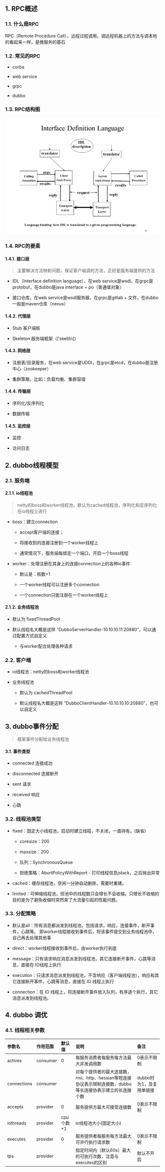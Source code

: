 
## 1. RPC概述

### 1.1. 什么是RPC

RPC（Remote Procedure Call），远程过程调用，调远程机器上的方法与调本地的看起来一样，是微服务的基石

### 1.2. 常见的RPC

* corba

* web service

* grpc

* dubbo

### 1.3. RPC结构图

![RPC结构图](%E6%8E%A5%E5%8F%A3%E5%AE%9A%E4%B9%89%E8%AF%AD%E8%A8%80.jpg)

### 1.4. RPC的要素

#### 1.4.1. 接口层

> 主要解决方法映射问题，保证客户端调的方法，正好是服务端提供的方法

* IDL（Interface definition language），在web service是wsdl，在grpc是protobuf，在dubbo是java interface + po（普通值对象）
  
* 接口仓库，在web service是wsdl服务器，在grpc是gitlab + 文件，在dubbo一般是maven仓库（nexus）
  
#### 1.4.2. 代理层

* Stub 客户端桩

* Skeleton 服务端框架（[ˈskelɪtn]）
  
#### 1.4.3. 网络层

* 注册表/目录服务，在web service是UDDI，在grpc是etcd，在dubbo是注册中心（zookeeper）
  
* 集群策略，比如：负载均衡、集群容错

#### 1.4.4. 传输层

* 序列化/反序列化

* 数据传输

#### 1.4.5. 监控层

* 监控
  
* 访问日志

## 2. dubbo线程模型

### 2.1. 服务端

#### 2.1.1. io线程池

> netty的boss和worker线程池，默认为cached线程池，序列化和反序列化在io线程上进行

* boss：建立connection

  * accept客户端的连接；

  * 将接收到的连接注册到一个worker线程上

  * 通常情况下，服务端每绑定一个端口，开启一个boss线程

* worker：处理注册在其身上的连接connection上的各种io事件

  * 默认是：核数+1

  * 一个worker线程可以注册多个connection
  
  * 一个connection只能注册在一个worker线程上

#### 2.1.2. 业务线程池

* 默认为 fixedThreadPool

* 默认线程名大概是这样 “DubboServerHandler-10.10.10.11:20880”，可以通过配置方式自定义

  * 与worker配合处理各种请求
  
### 2.2. 客户端

* io线程池：netty的boss和worker线程池

* 业务线程池

  * 默认为 cachedThreadPool
  
  * 默认线程名大概是这样 “DubboClientHandler-10.10.10.10:20880”，也可以自定义


## 3. dubbo事件分配

> 框架事件分配给业务线程池

#### 3.1. 事件类型

* connected 连接成功

* disconnected 连接断开

* sent 请求

* received 响应

* 心跳

### 3.2. 线程池类型

* fixed：固定大小线程池，启动时建立线程，不关闭，一直持有。(缺省)

  * coresize：200
  
  * maxsize：200
  
  * 队列：SynchronousQueue
  
  * 拒绝策略：AbortPolicyWithReport - 打印线程信息jstack，之后抛出异常
  
* cached：缓存线程池，空闲一分钟自动删除，需要时重建。

* limited：可伸缩线程池，但池中的线程数只会增长不会收缩。只增长不收缩的目的是为了避免收缩时突然来了大流量引起的性能问题。

### 3.3. 分配策略

* 默认是all：所有消息都派发到线程池，包括请求，响应，连接事件，断开事件，心跳等。 即worker线程接收到事件后，将该事件提交到业务线程池中，自己再去处理其他事

* direct：worker线程接收到事件后，由worker执行到底

* message：只有请求响应消息派发到线程池，其它连接断开事件，心跳等消息，直接在 IO线程上执行

* execution：只请求消息派发到线程池，不含响应（客户端线程池），响应和其它连接断开事件，心跳等消息，直接在 IO 线程上执行

* connection：在 IO 线程上，将连接断开事件放入队列，有序逐个执行，其它消息派发到线程池。

## 4. dubbo 调优

### 4.1. 线程相关参数

参数名 | 作用范围 | 默认值 | 说明 | 备注 
|:-|:-|:-|:-|:-|
actives	| consumer| 0	| 每服务消费者每服务每方法最大并发调用数 |	0表示不限制
connections	| consumer|  | 对每个提供者的最大连接数，rmi、http、hessian等短连接协议表示限制连接数，dubbo等长连接协表示建立的长连接个数 |		dubbo时为1，及复用单链接
accepts	| provider| 0 | 服务提供方最大可接受连接数 |	0表示不限制
iothreads	| provider| cpu个数+1 | io线程池大小(固定大小) |	
executes	| provider| 0 | 服务提供者每服务每方法最大可并行执行请求数 |	0表示不限制
tps	| provider| | 指定时间内（默认60s）最大的可执行次数，注意与executes的区别 |	默认不开启
